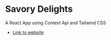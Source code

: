 # Savory Delights

A React App using Context Api and Tailwind CSS 

- [Link to website](https://savory-delights.netlify.app)

